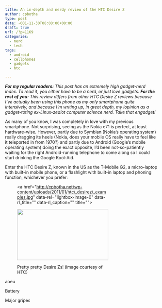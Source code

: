 ```yaml
---
title: An in-depth and nerdy review of the HTC Desire Z
author: cpbotha
type: post
date: -001-11-30T00:00:00+00:00
draft: true
url: /?p=1169
categories:
  - nerd
  - tech
tags:
  - android
  - cellphones
  - gadgets
  - htc

---
```

_**For my regular readers:** This post has an extremely high gadget-nerd index. To read it, you either have to be a nerd, or just love gadgets. **For the rest of you:** This review differs from other HTC Desire Z reviews because I&#8217;ve actually been using this phone as my only smartphone quite intensively, and because I&#8217;m writing up, in great depth, my iopinion as a gadget-toting ex-Linux-zealot computer science nerd. Take that engadget!_

As many of you know, I was completely in love with my previous smartphone. Not surprising, seeing as the Nokia e71 is perfect, at least hardware-wise. However, partly due to Symbian (Nokia&#8217;s operating system) really dragging its heels (Nokia, does your mobile OS really have to feel like it teleported in from 1970?) and partly due to Android (Google&#8217;s mobile operating system) doing the exact opposite, I&#8217;d been not-so-patiently waiting for the right Android-running telephone to come along so I could start drinking the Google Kool-Aid.

Enter the HTC Desire Z, known in the US as the T-Mobile G2, a micro-laptop with built-in mobile phone, or a flashlight with built-in laptop and phoning function, whichever you prefer:<figure id="attachment_1170" aria-describedby="caption-attachment-1170" style="width: 300px" class="wp-caption aligncenter"><a href="http://cpbotha.net/wp-content/uploads/2011/01/htc\_desirez\_examples.jpg" data-rel="lightbox-image-0" data-rl\_title="" data-rl\_caption="" title="">

<img data-attachment-id="1170" data-permalink="https://cpbotha.net/?attachment_id=1170" data-orig-file="https://cpbotha.net/wp-content/uploads/2011/01/htc_desirez_examples.jpg" data-orig-size="852,479" data-comments-opened="1" data-image-meta="{&quot;aperture&quot;:&quot;0&quot;,&quot;credit&quot;:&quot;&quot;,&quot;camera&quot;:&quot;&quot;,&quot;caption&quot;:&quot;&quot;,&quot;created_timestamp&quot;:&quot;0&quot;,&quot;copyright&quot;:&quot;&quot;,&quot;focal_length&quot;:&quot;0&quot;,&quot;iso&quot;:&quot;0&quot;,&quot;shutter_speed&quot;:&quot;0&quot;,&quot;title&quot;:&quot;&quot;}" data-image-title="htc_desirez_examples" data-image-description="" data-medium-file="https://cpbotha.net/wp-content/uploads/2011/01/htc_desirez_examples-300x168.jpg" data-large-file="https://cpbotha.net/wp-content/uploads/2011/01/htc_desirez_examples.jpg" class="size-medium wp-image-1170" title="htc_desirez_examples" src="http://cpbotha.net/wp-content/uploads/2011/01/htc_desirez_examples-300x168.jpg" alt="" width="300" height="168" srcset="https://cpbotha.net/wp-content/uploads/2011/01/htc_desirez_examples-300x168.jpg 300w, https://cpbotha.net/wp-content/uploads/2011/01/htc_desirez_examples.jpg 852w" sizes="(max-width: 300px) 85vw, 300px" /></a><figcaption id="caption-attachment-1170" class="wp-caption-text">Pretty pretty Desire Zs! (image courtesy of HTC)</figcaption></figure> 

<p style="text-align: center;">
  <p>
    aoeu
  </p>
  
  <p>
    Battery
  </p>
  
  <p>
    Major gripes
  </p>